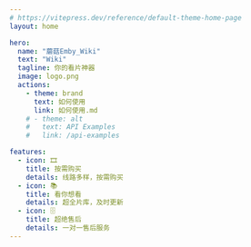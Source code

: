 ```yaml
---
# https://vitepress.dev/reference/default-theme-home-page
layout: home

hero:
  name: "蘑菇Emby_Wiki"
  text: "Wiki"
  tagline: 你的看片神器
  image: logo.png
  actions:
    - theme: brand
      text: 如何使用
      link: 如何使用.md
    # - theme: alt
    #   text: API Examples
    #   link: /api-examples

features:
  - icon: 🎞️
    title: 按需购买
    details: 线路多样，按需购买
  - icon: 📚
    title: 看你想看
    details: 超全片库，及时更新
  - icon: 🗄️
    title: 超绝售后
    details: 一对一售后服务
---
```

